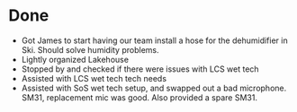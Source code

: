 # Done

- Got James to start having our team install a hose for the dehumidifier in Ski. Should solve humidity problems.
- Lightly organized Lakehouse
- Stopped by and checked if there were issues with LCS wet tech
- Assisted with LCS wet tech tech needs
- Assisted with SoS wet tech setup, and swapped out a bad microphone. SM31, replacement mic was good. Also provided a spare SM31.
